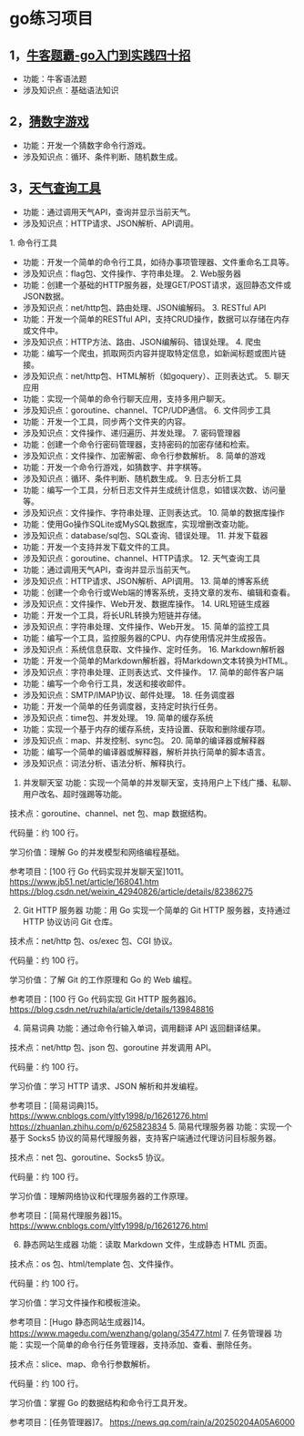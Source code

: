 # go练习项目

## 1，[牛客题霸-go入门到实践四十招](./牛客题霸-go入门到实践四十招)

* 功能：牛客语法题
* 涉及知识点：基础语法知识

## 2，[猜数字游戏](./猜数字游戏)

* 功能：开发一个猜数字命令行游戏。
* 涉及知识点：循环、条件判断、随机数生成。

## 3，[天气查询工具](./天气预报)

* 功能：通过调用天气API，查询并显示当前天气。
* 涉及知识点：HTTP请求、JSON解析、API调用。






1. 命令行工具
* 功能：开发一个简单的命令行工具，如待办事项管理器、文件重命名工具等。
* 涉及知识点：flag包、文件操作、字符串处理。
2. Web服务器
* 功能：创建一个基础的HTTP服务器，处理GET/POST请求，返回静态文件或JSON数据。
* 涉及知识点：net/http包、路由处理、JSON编解码。
3. RESTful API
* 功能：开发一个简单的RESTful API，支持CRUD操作，数据可以存储在内存或文件中。
* 涉及知识点：HTTP方法、路由、JSON编解码、错误处理。
4. 爬虫
* 功能：编写一个爬虫，抓取网页内容并提取特定信息，如新闻标题或图片链接。
* 涉及知识点：net/http包、HTML解析（如goquery）、正则表达式。
5. 聊天应用
* 功能：实现一个简单的命令行聊天应用，支持多用户聊天。
* 涉及知识点：goroutine、channel、TCP/UDP通信。
6. 文件同步工具
* 功能：开发一个工具，同步两个文件夹的内容。
* 涉及知识点：文件操作、递归遍历、并发处理。
7. 密码管理器
* 功能：创建一个命令行密码管理器，支持密码的加密存储和检索。
* 涉及知识点：文件操作、加密解密、命令行参数解析。
8. 简单的游戏
* 功能：开发一个命令行游戏，如猜数字、井字棋等。
* 涉及知识点：循环、条件判断、随机数生成。
9. 日志分析工具
* 功能：编写一个工具，分析日志文件并生成统计信息，如错误次数、访问量等。
* 涉及知识点：文件操作、字符串处理、正则表达式。
10. 简单的数据库操作
* 功能：使用Go操作SQLite或MySQL数据库，实现增删改查功能。
* 涉及知识点：database/sql包、SQL查询、错误处理。
11. 并发下载器
* 功能：开发一个支持并发下载文件的工具。
* 涉及知识点：goroutine、channel、HTTP请求。
12. 天气查询工具
* 功能：通过调用天气API，查询并显示当前天气。
* 涉及知识点：HTTP请求、JSON解析、API调用。
13. 简单的博客系统
* 功能：创建一个命令行或Web端的博客系统，支持文章的发布、编辑和查看。
* 涉及知识点：文件操作、Web开发、数据库操作。
14. URL短链生成器
* 功能：开发一个工具，将长URL转换为短链并存储。
* 涉及知识点：字符串处理、文件操作、Web开发。
15. 简单的监控工具
* 功能：编写一个工具，监控服务器的CPU、内存使用情况并生成报告。
* 涉及知识点：系统信息获取、文件操作、定时任务。
16. Markdown解析器
* 功能：开发一个简单的Markdown解析器，将Markdown文本转换为HTML。
* 涉及知识点：字符串处理、正则表达式、文件操作。
17. 简单的邮件客户端
* 功能：编写一个命令行工具，发送和接收邮件。
* 涉及知识点：SMTP/IMAP协议、邮件处理。
18. 任务调度器
* 功能：开发一个简单的任务调度器，支持定时执行任务。
* 涉及知识点：time包、并发处理。
19. 简单的缓存系统
* 功能：实现一个基于内存的缓存系统，支持设置、获取和删除缓存项。
* 涉及知识点：map、并发控制、sync包。
20. 简单的编译器或解释器
* 功能：编写一个简单的编译器或解释器，解析并执行简单的脚本语言。
* 涉及知识点：词法分析、语法分析、解释执行。

1. 并发聊天室
功能：实现一个简单的并发聊天室，支持用户上下线广播、私聊、用户改名、超时强踢等功能。

技术点：goroutine、channel、net 包、map 数据结构。

代码量：约 100 行。

学习价值：理解 Go 的并发模型和网络编程基础。

参考项目：[100 行 Go 代码实现并发聊天室]1011。
https://www.jb51.net/article/168041.htm
https://blog.csdn.net/weixin_42940826/article/details/82386275


2. Git HTTP 服务器
功能：用 Go 实现一个简单的 Git HTTP 服务器，支持通过 HTTP 协议访问 Git 仓库。

技术点：net/http 包、os/exec 包、CGI 协议。

代码量：约 100 行。

学习价值：了解 Git 的工作原理和 Go 的 Web 编程。

参考项目：[100 行 Go 代码实现 Git HTTP 服务器]6。
https://blog.csdn.net/ruzhila/article/details/139848816


4. 简易词典
功能：通过命令行输入单词，调用翻译 API 返回翻译结果。

技术点：net/http 包、json 包、goroutine 并发调用 API。

代码量：约 100 行。

学习价值：学习 HTTP 请求、JSON 解析和并发编程。

参考项目：[简易词典]15。
https://www.cnblogs.com/yltfy1998/p/16261276.html
https://zhuanlan.zhihu.com/p/625823834
5. 简易代理服务器
功能：实现一个基于 Socks5 协议的简易代理服务器，支持客户端通过代理访问目标服务器。

技术点：net 包、goroutine、Socks5 协议。

代码量：约 100 行。

学习价值：理解网络协议和代理服务器的工作原理。

参考项目：[简易代理服务器]15。
https://www.cnblogs.com/yltfy1998/p/16261276.html

6. 静态网站生成器
功能：读取 Markdown 文件，生成静态 HTML 页面。

技术点：os 包、html/template 包、文件操作。

代码量：约 100 行。

学习价值：学习文件操作和模板渲染。

参考项目：[Hugo 静态网站生成器]14。
https://www.magedu.com/wenzhang/golang/35477.html
7. 任务管理器
功能：实现一个简单的命令行任务管理器，支持添加、查看、删除任务。

技术点：slice、map、命令行参数解析。

代码量：约 100 行。

学习价值：掌握 Go 的数据结构和命令行工具开发。

参考项目：[任务管理器]7。
https://news.qq.com/rain/a/20250204A05A6000